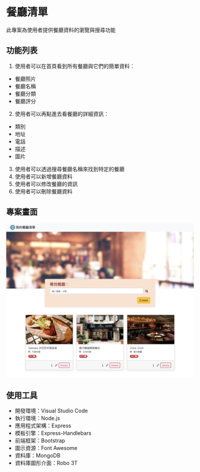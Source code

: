 # 餐廳清單
此專案為使用者提供餐廳資料的瀏覽與搜尋功能

## 功能列表
1. 使用者可以在首頁看到所有餐廳與它們的簡單資料：
- 餐廳照片
- 餐廳名稱
- 餐廳分類
- 餐廳評分
2. 使用者可以再點進去看餐廳的詳細資訊：
- 類別
- 地址
- 電話
- 描述
- 圖片
3. 使用者可以透過搜尋餐廳名稱來找到特定的餐廳
4. 使用者可以新增餐廳資料
5. 使用者可以修改餐廳的資訊
6. 使用者可以刪除餐廳資料

## 專案畫面
![](https://github.com/GUANYI608/Restaurant-list/blob/master/public/img/restaurant_CRUD.jpg)

## 使用工具
- 開發環境：Visual Studio Code
- 執行環境：Node.js
- 應用程式架構：Express
- 模板引擎：Express-Handlebars
- 前端框架：Bootstrap
- 圖示資源：Font Awesome
- 資料庫：MongoDB
- 資料庫圖形介面：Robo 3T